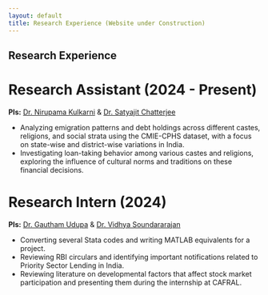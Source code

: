 ```yaml
---
layout: default
title: Research Experience (Website under Construction)
---
```

## Research Experience

#  Research Assistant (2024 - Present)
**PIs:** [Dr. Nirupama Kulkarni](https://www.nirupamakulkarni.com) & [Dr. Satyajit Chatterjee](https://sites.google.com/site/chatterjeesatyajit/home)

- Analyzing emigration patterns and debt holdings across different castes, religions, and social strata using the CMIE-CPHS dataset, with a focus on state-wise and district-wise variations in India.
- Investigating loan-taking behavior among various castes and religions, exploring the influence of cultural norms and traditions on these financial decisions.

#  Research Intern (2024)
**PIs:** [Dr. Gautham Udupa](https://sites.google.com/view/gauthamudupa/home/) & [Dr. Vidhya Soundararajan](https://www.vidhyasrajan.com)
- Converting several Stata codes and writing MATLAB equivalents for a project.
- Reviewing RBI circulars and identifying important notifications related to Priority Sector Lending in India.
- Reviewing literature on developmental factors that affect stock market participation and presenting them during the internship at CAFRAL.
